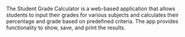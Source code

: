 The Student Grade Calculator is a web-based application that allows students to input their grades for various subjects and calculates their percentage and grade based on predefined criteria. The app provides functionality to show, save, and print the results.
